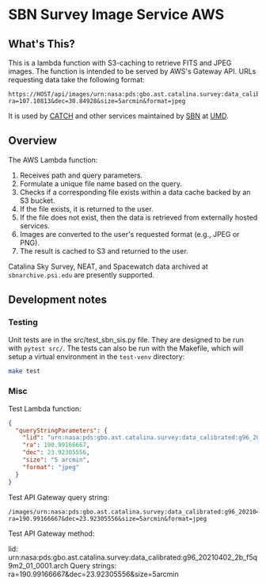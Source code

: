 # SBN Survey Image Service AWS

## What's This?

This is a lambda function with S3-caching to retrieve FITS and JPEG images.  The function is intended to be served by AWS's Gateway API.  URLs requesting data take the following format:

```
https://HOST/api/images/urn:nasa:pds:gbo.ast.catalina.survey:data_calibrated:703_20220122_2b_n32022_01_0003.arch?ra=107.10813&dec=30.84928&size=5arcmin&format=jpeg
```

It is used by [CATCH](https://catch.astro.umd.edu) and other services maintained by [SBN](https://pds-smallbodies.astro.umd.edu/) at [UMD](https://www.astro.umd.edu/).

## Overview

The AWS Lambda function:

1. Receives path and query parameters.
2. Formulate a unique file name based on the query.
3. Checks if a corresponding file exists within a data cache backed by an S3 bucket.
4. If the file exists, it is returned to the user.
5. If the file does not exist, then the data is retrieved from externally hosted services.
6. Images are converted to the user's requested format (e.g., JPEG or PNG).
7. The result is cached to S3 and returned to the user.

Catalina Sky Survey, NEAT, and Spacewatch data archived at `sbnarchive.psi.edu` are presently supported.

## Development notes

### Testing

Unit tests are in the src/test_sbn_sis.py file.  They are designed to be run with `pytest src/`.  The tests can also be run with the Makefile, which will setup a virtual environment in the `test-venv` directory:

```bash
make test
```

### Misc

Test Lambda function:

```json
{
  "queryStringParameters": {
    "lid": "urn:nasa:pds:gbo.ast.catalina.survey:data_calibrated:g96_20210402_2b_f5q9m2_01_0001.arch",
    "ra": 190.99166667,
    "dec": 23.92305556,
    "size": "5 arcmin",
    "format": "jpeg"
  }
}
```

Test API Gateway query string:

```
/images/urn:nasa:pds:gbo.ast.catalina.survey:data_calibrated:g96_20210402_2b_f5q9m2_01_0001.arch?ra=190.99166667&dec=23.92305556&size=5arcmin&format=jpeg
```

Test API Gateway method:

lid: urn:nasa:pds:gbo.ast.catalina.survey:data_calibrated:g96_20210402_2b_f5q9m2_01_0001.arch
Query strings: ra=190.99166667&dec=23.92305556&size=5arcmin
